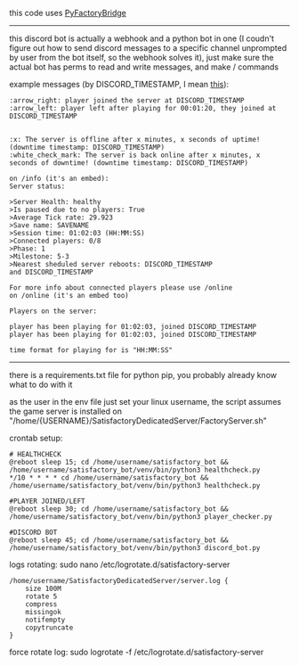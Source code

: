 this code uses [PyFactoryBridge](https://github.com/Jayy001/PyFactoryBridge)

---

this discord bot is actually a webhook and a python bot in one (I coudn't figure out how to send discord messages to a specific channel unprompted by user from the bot itself, so the webhook solves it), just make sure the actual bot has perms to read and write messages, and make / commands

example messages (by DISCORD_TIMESTAMP, I mean [this](https://discordtimestamp.com/)):
```
:arrow_right: player joined the server at DISCORD_TIMESTAMP
:arrow_left: player left after playing for 00:01:20, they joined at DISCORD_TIMESTAMP


:x: The server is offline after x minutes, x seconds of uptime! (downtime timestamp: DISCORD_TIMESTAMP)
:white_check_mark: The server is back online after x minutes, x seconds of downtime! (downtime timestamp: DISCORD_TIMESTAMP)

on /info (it's an embed):
Server status:

>Server Health: healthy
>Is paused due to no players: True
>Average Tick rate: 29.923
>Save name: SAVENAME
>Session time: 01:02:03 (HH:MM:SS)
>Connected players: 0/8
>Phase: 1
>Milestone: 5-3
>Nearest sheduled server reboots: DISCORD_TIMESTAMP
and DISCORD_TIMESTAMP

For more info about connected players please use /online
on /online (it's an embed too)

Players on the server:

player has been playing for 01:02:03, joined DISCORD_TIMESTAMP
player has been playing for 01:02:03, joined DISCORD_TIMESTAMP

time format for playing for is "HH:MM:SS"
```

---

there is a requirements.txt file for python pip, you probably already know what to do with it

as the user in the env file just set your linux username, the script assumes the game server is installed on "/home/{USERNAME}/SatisfactoryDedicatedServer/FactoryServer.sh"

crontab setup:

```
# HEALTHCHECK
@reboot sleep 15; cd /home/username/satisfactory_bot && /home/username/satisfactory_bot/venv/bin/python3 healthcheck.py
*/10 * * * * cd /home/username/satisfactory_bot && /home/username/satisfactory_bot/venv/bin/python3 healthcheck.py

#PLAYER JOINED/LEFT
@reboot sleep 30; cd /home/username/satisfactory_bot && /home/username/satisfactory_bot/venv/bin/python3 player_checker.py

#DISCORD BOT
@reboot sleep 45; cd /home/username/satisfactory_bot && /home/username/satisfactory_bot/venv/bin/python3 discord_bot.py
```

logs rotating:
sudo nano /etc/logrotate.d/satisfactory-server
```
/home/username/SatisfactoryDedicatedServer/server.log {
    size 100M
    rotate 5
    compress
    missingok
    notifempty
    copytruncate
}
```
force rotate log:
sudo logrotate -f /etc/logrotate.d/satisfactory-server
